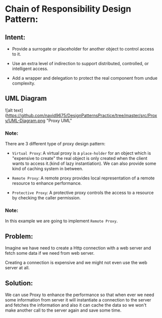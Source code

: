 # Chain of Responsibility Design Pattern:
    
   ## Intent:
   - Provide a surrogate or placeholder for another object to control access to it.
    
   - Use an extra level of indirection to support distributed, controlled, or intelligent access.
    
   - Add a wrapper and delegation to protect the real component from undue complexity.

   ## UML Diagram
   ![alt text](https://github.com/navid9675/DesignPatternsPractice/tree/master/src/Proxy/UML-Diagram.png "Proxy UML"

   ### Note:
   
   There are 3 different type of proxy design pattern:
   
   - `Virtual Proxy`: A virtual proxy is a `place-holder` for an object which is "expensive to create" the 
   real object is only created when the client wants to access it.(kind of lazy instantiation). 
   We can also provide some kind of caching system in between.
   
   - `Remote Proxy`: A remote proxy provides local representation of a remote resource to enhance performance.
    
   - `Protective Proxy`: A protective proxy controls the access to a resource by checking the caller permission.
   
   ### Note:  
   In this example we are going to implement `Remote Proxy`.
   
   ## Problem:
   Imagine we have need to create a Http connection with a web server and fetch some data if we need from web server.
   
   Creating a connection is expensive and we might not even use the web server at all.
    
   ## Solution:
   We can use Proxy to enhance the performance so that when ever we need some information from server it will
   instantiate a connection to the server and fetches the information and also it can cache the data so we won't 
   make another call to the server again and save some time.
   
